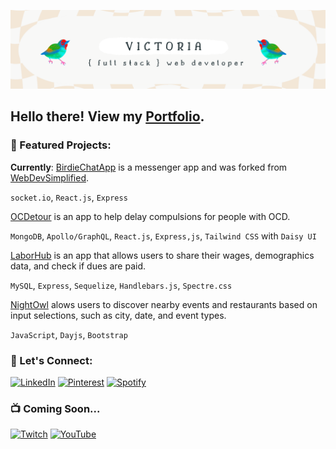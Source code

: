 ![headerimage](https://github.com/victoriamcn/victoriamcn/blob/main/vm%20(2).png?raw=true)

## Hello there! View my [Portfolio](https://www.victoriamcodes.com/).

### :telescope: Featured Projects:
**Currently**: [BirdieChatApp](https://github.com/victoriamcn/BirdieChatApp) is a messenger app and was forked from [WebDevSimplified](https://github.com/WebDevSimplified/Whatsapp-Clone).

`socket.io`, `React.js`, `Express`

[OCDetour](https://ocdetour-4111fd1eff32.herokuapp.com/) is an app to help delay compulsions for people with OCD.

`MongoDB`, `Apollo/GraphQL`, `React.js`, `Express,js`,  `Tailwind CSS` with `Daisy UI`

[LaborHub](https://github.com/jsnicholas/LaborHub)  is an app that allows users to share their wages, demographics data, and check if dues are paid.

`MySQL`, `Express`, `Sequelize`, `Handlebars.js`, `Spectre.css`

[NightOwl](https://victoriamcn.github.io/NightOwl/) alows users to discover nearby events and restaurants based on input selections, such as city, date, and event types.

`JavaScript`, `Dayjs`, `Bootstrap`

### :milky_way: Let's Connect:
[![LinkedIn](https://img.shields.io/badge/linkedin-%230077B5.svg?style=for-the-badge&logo=linkedin&logoColor=white)](https://www.linkedin.com/in/victoria-mcnorrill/)
[![Pinterest](https://img.shields.io/badge/Pinterest-%23E60023.svg?style=for-the-badge&logo=Pinterest&logoColor=white)](https://www.pinterest.com/vmcnorrill/)
[![Spotify](https://img.shields.io/badge/Spotify-1ED760?style=for-the-badge&logo=spotify&logoColor=white)](https://open.spotify.com/playlist/7hiRnR4YEJSG3X2MyPvGL6?si=be9ee7f5841a41c2)

### :tv: Coming Soon...
[![Twitch](https://img.shields.io/badge/Twitch-%239146FF.svg?style=for-the-badge&logo=Twitch&logoColor=white)](https://www.twitch.tv/victoriacodes)
[![YouTube](https://img.shields.io/badge/YouTube-%23FF0000.svg?style=for-the-badge&logo=YouTube&logoColor=white)](https://www.youtube.com/@victoriacodes/featured)
